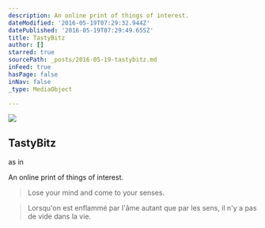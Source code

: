 ```yaml
---
description: An online print of things of interest.
dateModified: '2016-05-19T07:29:32.944Z'
datePublished: '2016-05-19T07:29:49.655Z'
title: TastyBitz
author: []
starred: true
sourcePath: _posts/2016-05-19-tastybitz.md
inFeed: true
hasPage: false
inNav: false
_type: MediaObject

---
```

<article style=""><img src="https://s3-us-west-2.amazonaws.com/the-grid-img/p/c867ac84b318c62a2b02074d2230d166fcc2c00b.jpg" /><h1>TastyBitz</h1><p>as in</p></article>

An online print of things of interest.

> Lose your mind and come to your senses.

> Lorsqu'on est enflammé par l'âme autant que par les sens, il n'y a pas de vide dans la vie.